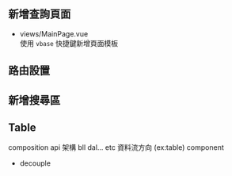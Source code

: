 ## 新增查詢頁面
- views/MainPage.vue   
使用 `vbase` 快捷鍵新增頁面模板 

## 路由設置

## 新增搜尋區
## Table

composition api 
架構 bll dal... etc
資料流方向 (ex:table) 
component
 - decouple